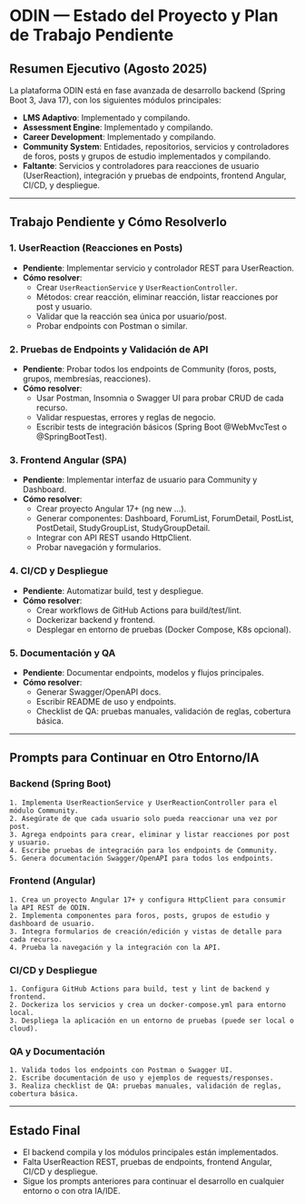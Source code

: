 # ODIN — Estado del Proyecto y Plan de Trabajo Pendiente

## Resumen Ejecutivo (Agosto 2025)

La plataforma ODIN está en fase avanzada de desarrollo backend (Spring Boot 3, Java 17), con los siguientes módulos principales:

- **LMS Adaptivo**: Implementado y compilando.
- **Assessment Engine**: Implementado y compilando.
- **Career Development**: Implementado y compilando.
- **Community System**: Entidades, repositorios, servicios y controladores de foros, posts y grupos de estudio implementados y compilando.
- **Faltante**: Servicios y controladores para reacciones de usuario (UserReaction), integración y pruebas de endpoints, frontend Angular, CI/CD, y despliegue.

---

## Trabajo Pendiente y Cómo Resolverlo

### 1. **UserReaction (Reacciones en Posts)**
- **Pendiente**: Implementar servicio y controlador REST para UserReaction.
- **Cómo resolver**:
  - Crear `UserReactionService` y `UserReactionController`.
  - Métodos: crear reacción, eliminar reacción, listar reacciones por post y usuario.
  - Validar que la reacción sea única por usuario/post.
  - Probar endpoints con Postman o similar.

### 2. **Pruebas de Endpoints y Validación de API**
- **Pendiente**: Probar todos los endpoints de Community (foros, posts, grupos, membresías, reacciones).
- **Cómo resolver**:
  - Usar Postman, Insomnia o Swagger UI para probar CRUD de cada recurso.
  - Validar respuestas, errores y reglas de negocio.
  - Escribir tests de integración básicos (Spring Boot @WebMvcTest o @SpringBootTest).

### 3. **Frontend Angular (SPA)**
- **Pendiente**: Implementar interfaz de usuario para Community y Dashboard.
- **Cómo resolver**:
  - Crear proyecto Angular 17+ (ng new ...).
  - Generar componentes: Dashboard, ForumList, ForumDetail, PostList, PostDetail, StudyGroupList, StudyGroupDetail.
  - Integrar con API REST usando HttpClient.
  - Probar navegación y formularios.

### 4. **CI/CD y Despliegue**
- **Pendiente**: Automatizar build, test y despliegue.
- **Cómo resolver**:
  - Crear workflows de GitHub Actions para build/test/lint.
  - Dockerizar backend y frontend.
  - Desplegar en entorno de pruebas (Docker Compose, K8s opcional).

### 5. **Documentación y QA**
- **Pendiente**: Documentar endpoints, modelos y flujos principales.
- **Cómo resolver**:
  - Generar Swagger/OpenAPI docs.
  - Escribir README de uso y endpoints.
  - Checklist de QA: pruebas manuales, validación de reglas, cobertura básica.

---

## Prompts para Continuar en Otro Entorno/IA

### **Backend (Spring Boot)**
```
1. Implementa UserReactionService y UserReactionController para el módulo Community.
2. Asegúrate de que cada usuario solo pueda reaccionar una vez por post.
3. Agrega endpoints para crear, eliminar y listar reacciones por post y usuario.
4. Escribe pruebas de integración para los endpoints de Community.
5. Genera documentación Swagger/OpenAPI para todos los endpoints.
```

### **Frontend (Angular)**
```
1. Crea un proyecto Angular 17+ y configura HttpClient para consumir la API REST de ODIN.
2. Implementa componentes para foros, posts, grupos de estudio y dashboard de usuario.
3. Integra formularios de creación/edición y vistas de detalle para cada recurso.
4. Prueba la navegación y la integración con la API.
```

### **CI/CD y Despliegue**
```
1. Configura GitHub Actions para build, test y lint de backend y frontend.
2. Dockeriza los servicios y crea un docker-compose.yml para entorno local.
3. Despliega la aplicación en un entorno de pruebas (puede ser local o cloud).
```

### **QA y Documentación**
```
1. Valida todos los endpoints con Postman o Swagger UI.
2. Escribe documentación de uso y ejemplos de requests/responses.
3. Realiza checklist de QA: pruebas manuales, validación de reglas, cobertura básica.
```

---

## Estado Final
- El backend compila y los módulos principales están implementados.
- Falta UserReaction REST, pruebas de endpoints, frontend Angular, CI/CD y despliegue.
- Sigue los prompts anteriores para continuar el desarrollo en cualquier entorno o con otra IA/IDE.
